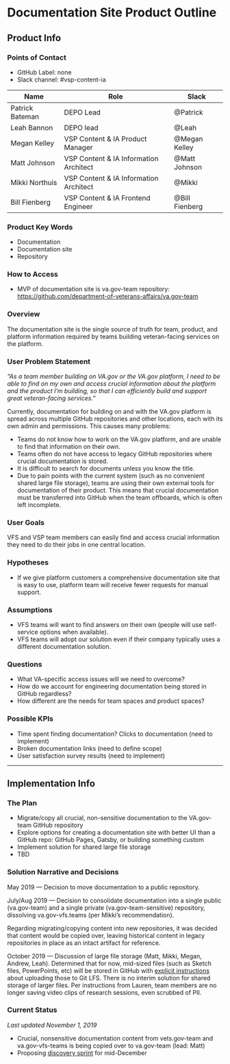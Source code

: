 
# Documentation Site Product Outline
## Product Info
### Points of Contact
- GitHub Label: none
- Slack channel: #vsp-content-ia

|Name|Role|Slack|
|----|----|-----|
|Patrick Bateman | DEPO Lead| @Patrick |
|Leah Bannon | DEPO lead| @Leah|
|Megan Kelley | VSP Content & IA Product Manager| @Megan Kelley|
|Matt Johnson | VSP Content & IA Information Architect | @Matt Johnson|
|Mikki Northuis | VSP Content & IA Information Architect |@Mikki|
|Bill Fienberg | VSP Content & IA Frontend Engineer | @Bill Fienberg|

### Product Key Words
- Documentation
- Documentation site
- Repository 

### How to Access
- MVP of documentation site is va.gov-team repository: https://github.com/department-of-veterans-affairs/va.gov-team

### Overview
The documentation site is the single source of truth for team, product, and platform information required by teams building veteran-facing services on the platform. 

### User Problem Statement 
_“As a team member building on VA.gov or the VA.gov platform, I need to be able to find on my own and access crucial information about the platform and the product I’m building, so that I can efficiently build and support great veteran-facing services.”_

Currently, documentation for building on and with the VA.gov platform is spread across multiple GitHub repositories and other locations, each with its own admin and permissions. This causes many problems: 
- Teams do not know how to work on the VA.gov platform, and are unable to find that information on their own. 
- Teams often do not have access to legacy GitHub repositories where crucial documentation is stored.
- It is difficult to search for documents unless you know the title.
- Due to pain points with the current system (such as no convenient shared large file storage), teams are using their own external tools for documentation of their product. This means that crucial documentation must be transferred into GitHub when the team offboards, which is often left incomplete.

### User Goals
VFS and VSP team members can easily find and access crucial information they need to do their jobs in one central location.

### Hypotheses
- If we give platform customers a comprehensive documentation site that is easy to use, platform team will receive fewer requests for manual support.

### Assumptions
- VFS teams will want to find answers on their own (people will use self-service options when available).
- VFS teams will adopt our solution even if their company typically uses a different documentation solution.

### Questions
- What VA-specific access issues will we need to overcome?
- How do we account for engineering documentation being stored in GitHub regardless? 
- How different are the needs for team spaces and product spaces?

### Possible KPIs 
- Time spent finding documentation? Clicks to documentation (need to implement)
- Broken documentation links (need to define scope)
- User satisfaction survey results (need to implement)

---

## Implementation Info
### The Plan
- Migrate/copy all crucial, non-sensitive documentation to the VA.gov-team GitHub repository
- Explore options for creating a documentation site with better UI than a GitHub repo: GitHub Pages, Gatsby, or building something custom
- Implement solution for shared large file storage
- TBD

### Solution Narrative and Decisions

May 2019 — Decision to move documentation to a public repository.

July/Aug 2019 — Decision to consolidate documentation into a single public (va.gov-team) and a single private (va.gov-team-sensitive) repository, dissolving va.gov-vfs.teams (per Mikki’s recommendation).

Regarding migrating/copying content into new repositories, it was decided that content would be copied over, leaving historical content in legacy repositories in place as an intact artifact for reference. 

October 2019 — Discussion of large file storage (Matt, Mikki, Megan, Andrew, Leah). Determined that for now, mid-sized files (such as Sketch files, PowerPoints, etc) will be stored in GitHub with [explicit instructions](https://github.com/department-of-veterans-affairs/va.gov-team/blob/master/platform/working-with-vsp/onboarding/repo-guidelines.md#file-storage-and-large-files) about uploading those to Git LFS. There is no interim solution for shared storage of larger files. Per instructions from Lauren, team members are no longer saving video clips of research sessions, even scrubbed of PII.

### Current Status 
_Last updated November 1, 2019_
- Crucial, nonsensitive documentation content from vets.gov-team and va.gov-vfs-teams is being copied over to va.gov-team (lead: Matt)
- Proposing [discovery sprint](https://app.zenhub.com/workspaces/vsp-5cedc9cce6e3335dc5a49fc4/issues/department-of-veterans-affairs/va.gov-team/2227) for mid-December
